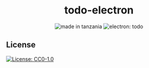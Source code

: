<h1 align="center">todo-electron</h1>

<p align="center">
<img src="https://img.shields.io/badge/made%20in-tanzania-green?style=for-the-badge" alt="made in tanzania">
<img src="https://img.shields.io/badge/todo-electron-blue?style=for-the-badge&logo=cpp" alt="electron: todo">
</p>


## License

[![License: CC0-1.0](https://img.shields.io/badge/License-CC0%201.0-lightgrey.svg?style=for-the-badge)](http://creativecommons.org/publicdomain/zero/1.0/)
